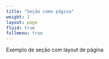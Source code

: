```yaml
---
title: "Seção como página"
weight: 1
layout: page
fluid: true
fullmenu: true
---
```


Exemplo de seção com layout de página
